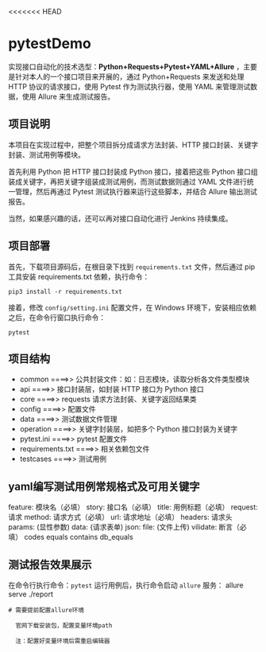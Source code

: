 <<<<<<< HEAD
# pytestDemo

实现接口自动化的技术选型：**Python+Requests+Pytest+YAML+Allure** ，主要是针对本人的一个接口项目来开展的，通过 Python+Requests 来发送和处理 HTTP 协议的请求接口，使用 Pytest 作为测试执行器，使用 YAML 来管理测试数据，使用 Allure 来生成测试报告。

## 项目说明

本项目在实现过程中，把整个项目拆分成请求方法封装、HTTP 接口封装、关键字封装、测试用例等模块。

首先利用 Python 把 HTTP 接口封装成 Python 接口，接着把这些 Python 接口组装成关键字，再把关键字组装成测试用例，而测试数据则通过 YAML 文件进行统一管理，然后再通过 Pytest 测试执行器来运行这些脚本，并结合 Allure 输出测试报告。

当然，如果感兴趣的话，还可以再对接口自动化进行 Jenkins 持续集成。

## 项目部署

首先，下载项目源码后，在根目录下找到 `requirements.txt` 文件，然后通过 pip 工具安装 requirements.txt 依赖，执行命令：

```
pip3 install -r requirements.txt
```

接着，修改 `config/setting.ini` 配置文件，在 Windows 环境下，安装相应依赖之后，在命令行窗口执行命令：

```
pytest
```

## 项目结构

- common ====>> 公共封装文件：如：日志模块，读取分析各文件类型模块
- api ====>> 接口封装层，如封装 HTTP 接口为 Python 接口
- core ====>> requests 请求方法封装、关键字返回结果类
- config ====>> 配置文件
- data ====>> 测试数据文件管理
- operation ====>> 关键字封装层，如把多个 Python 接口封装为关键字
- pytest.ini ====>> pytest 配置文件
- requirements.txt ====>> 相关依赖包文件
- testcases ====>> 测试用例


## yaml编写测试用例常规格式及可用关键字

  feature: 模块名（必填）
  story: 接口名（必填）
  title: 用例标题（必填）
  request: 请求
    method: 请求方式（必填）
    url: 请求地址（必填）
    headers: 请求头
    params: (显性参数)
    data: {请求表单)
    json: 
    file: (文件上传)
  vilidate: 断言（必填）
    codes
    equals
    contains
    db_equals

## 测试报告效果展示

在命令行执行命令：`pytest` 运行用例后，执行命令启动 `allure` 服务：
allure serve ./report

```
# 需要提前配置allure环境

  官网下载安装包，配置变量环境path

  注：配置好变量环境后需重启编辑器
```

